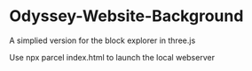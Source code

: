 # Odyssey-Website-Background
A simplied version for the block explorer in three.js



Use npx parcel index.html to launch the local webserver
